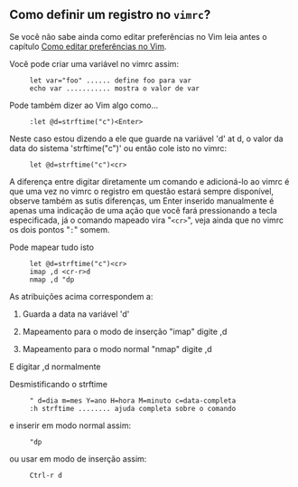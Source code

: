 Como definir um registro no `vimrc`?
------------------------------------

Se você não sabe ainda como editar preferências no Vim leia antes o
capítulo [Como editar preferências no Vim](capitulo_12/como_editar_preferencias_no_vim.md).

Você pode criar uma variável no vimrc assim:

         let var="foo" ...... define foo para var
         echo var ........... mostra o valor de var

Pode também dizer ao Vim algo como...

         :let @d=strftime("c")<Enter>

Neste caso estou dizendo a ele que guarde na variável 'd'
at d, o valor da data do sistema 'strftime("c")' ou então
cole isto no vimrc:

         let @d=strftime("c")<cr>

A diferença entre digitar diretamente um comando e adicioná-lo ao
vimrc é que uma vez no vimrc o registro em
questão estará sempre disponível, observe também as sutis diferenças, um
Enter inserido manualmente é apenas uma indicação de uma
ação que você fará pressionando a tecla especificada, já o comando
mapeado vira "`<cr>`", veja ainda que no vimrc os dois
pontos "`:`" somem.

Pode mapear tudo isto

         let @d=strftime("c")<cr>
         imap ,d <cr-r>d
         nmap ,d "dp

As atribuições acima correspondem a:

1.  Guarda a data na variável 'd'

2.  Mapeamento para o modo de inserção "imap" digite
    ,d

3.  Mapeamento para o modo normal "nmap" digite
    ,d

E digitar ,d normalmente

Desmistificando o strftime

         " d=dia m=mes Y=ano H=hora M=minuto c=data-completa
         :h strftime ........ ajuda completa sobre o comando

e inserir em modo normal assim:

         "dp

ou usar em modo de inserção assim:

         Ctrl-r d

